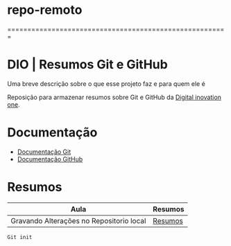 
# repo-remoto

=======================================================

# DIO | Resumos Git e GitHub

Uma breve descrição sobre o que esse projeto faz e para quem ele é

Reposição para armazenar resumos sobre Git e GitHub da [Digital inovation one](https://www.dio.me/).

# Documentação
- [Documentação Git](https://git-scm.com/doc)
- [Documentação GitHub](https://docs.github.com/)

# Resumos

| Aula | Resumos |
|------|---------|
|Gravando Alterações no Repositorio local| [Resumos]()|

```
Git init
```
